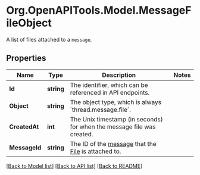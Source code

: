 # Org.OpenAPITools.Model.MessageFileObject
A list of files attached to a `message`.

## Properties

Name | Type | Description | Notes
------------ | ------------- | ------------- | -------------
**Id** | **string** | The identifier, which can be referenced in API endpoints. | 
**Object** | **string** | The object type, which is always &#x60;thread.message.file&#x60;. | 
**CreatedAt** | **int** | The Unix timestamp (in seconds) for when the message file was created. | 
**MessageId** | **string** | The ID of the [message](/docs/api-reference/messages) that the [File](/docs/api-reference/files) is attached to. | 

[[Back to Model list]](../README.md#documentation-for-models) [[Back to API list]](../README.md#documentation-for-api-endpoints) [[Back to README]](../README.md)

